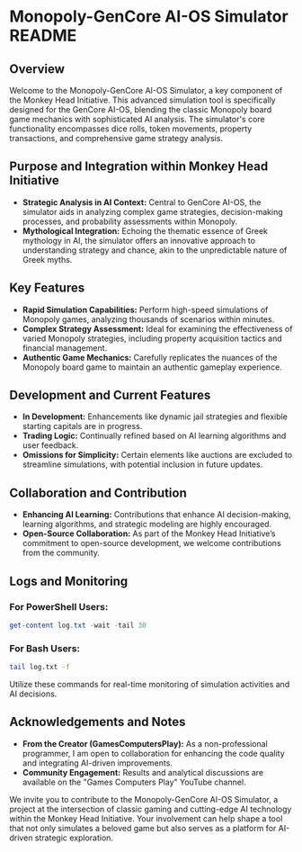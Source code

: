 # Monopoly-GenCore AI-OS Simulator README

## Overview
Welcome to the Monopoly-GenCore AI-OS Simulator, a key component of the Monkey Head Initiative. This advanced simulation tool is specifically designed for the GenCore AI-OS, blending the classic Monopoly board game mechanics with sophisticated AI analysis. The simulator's core functionality encompasses dice rolls, token movements, property transactions, and comprehensive game strategy analysis.

## Purpose and Integration within Monkey Head Initiative
- **Strategic Analysis in AI Context:** Central to GenCore AI-OS, the simulator aids in analyzing complex game strategies, decision-making processes, and probability assessments within Monopoly.
- **Mythological Integration:** Echoing the thematic essence of Greek mythology in AI, the simulator offers an innovative approach to understanding strategy and chance, akin to the unpredictable nature of Greek myths.

## Key Features
- **Rapid Simulation Capabilities:** Perform high-speed simulations of Monopoly games, analyzing thousands of scenarios within minutes.
- **Complex Strategy Assessment:** Ideal for examining the effectiveness of varied Monopoly strategies, including property acquisition tactics and financial management.
- **Authentic Game Mechanics:** Carefully replicates the nuances of the Monopoly board game to maintain an authentic gameplay experience.

## Development and Current Features
- **In Development:** Enhancements like dynamic jail strategies and flexible starting capitals are in progress.
- **Trading Logic:** Continually refined based on AI learning algorithms and user feedback.
- **Omissions for Simplicity:** Certain elements like auctions are excluded to streamline simulations, with potential inclusion in future updates.

## Collaboration and Contribution
- **Enhancing AI Learning:** Contributions that enhance AI decision-making, learning algorithms, and strategic modeling are highly encouraged.
- **Open-Source Collaboration:** As part of the Monkey Head Initiative’s commitment to open-source development, we welcome contributions from the community.

## Logs and Monitoring
### For PowerShell Users:
```powershell
get-content log.txt -wait -tail 30
```
### For Bash Users:
```bash
tail log.txt -f
```
Utilize these commands for real-time monitoring of simulation activities and AI decisions.

## Acknowledgements and Notes
- **From the Creator (GamesComputersPlay):** As a non-professional programmer, I am open to collaboration for enhancing the code quality and integrating AI-driven improvements.
- **Community Engagement:** Results and analytical discussions are available on the "Games Computers Play" YouTube channel.

We invite you to contribute to the Monopoly-GenCore AI-OS Simulator, a project at the intersection of classic gaming and cutting-edge AI technology within the Monkey Head Initiative. Your involvement can help shape a tool that not only simulates a beloved game but also serves as a platform for AI-driven strategic exploration.
